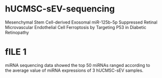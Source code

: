 # hUCMSC-sEV-sequencing
Mesenchymal Stem Cell-derived Exosomal miR-125b-5p Suppressed Retinal Microvascular Endothelial Cell Ferroptosis by Targeting P53 in Diabetic Retinopathy

# fILE 1
miRNA sequencing data showed the top 50 miRNAs ranged according to the average value of miRNA expressions of 3 hUCMSC-sEV samples.

